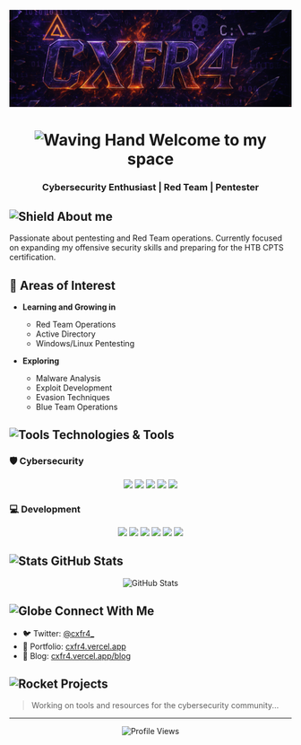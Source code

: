 <p align="center">
  <img src="content/banner.png" alt="Banner Profile">
</p>

<h1 align="center">
  <img src="https://raw.githubusercontent.com/Tarikul-Islam-Anik/Animated-Fluent-Emojis/master/Emojis/Hand%20gestures/Waving%20Hand.png" alt="Waving Hand" width="35" height="35" /> 
  Welcome to my space
</h1>
<h3 align="center">Cybersecurity Enthusiast | Red Team | Pentester</h3>

## <img src="https://raw.githubusercontent.com/Tarikul-Islam-Anik/Animated-Fluent-Emojis/master/Emojis/Objects/Shield.png" alt="Shield" width="25" height="25" /> About me

Passionate about pentesting and Red Team operations. Currently focused on expanding my offensive security skills and preparing for the HTB CPTS certification.

## 🎯 Areas of Interest

- **Learning and Growing in**
  - Red Team Operations
  - Active Directory
  - Windows/Linux Pentesting
  
- **Exploring**
  - Malware Analysis
  - Exploit Development
  - Evasion Techniques
  - Blue Team Operations

## <img src="https://raw.githubusercontent.com/Tarikul-Islam-Anik/Animated-Fluent-Emojis/master/Emojis/Objects/Hammer%20and%20Wrench.png" alt="Tools" width="25" height="25" /> Technologies & Tools

### 🛡️ Cybersecurity
<p align="center">
  <img src="https://img.shields.io/badge/-Kali%20Linux-557C94?style=for-the-badge&logo=kali-linux&logoColor=white"/>
  <img src="https://img.shields.io/badge/-Burp%20Suite-FF6633?style=for-the-badge&logo=burp-suite&logoColor=white"/>
  <img src="https://img.shields.io/badge/-HackTheBox-9FEF00?style=for-the-badge&logo=hackthebox&logoColor=white"/>
  <img src="https://img.shields.io/badge/-Metasploit-E34F26?style=for-the-badge&logo=metasploit&logoColor=white"/>
  <img src="https://img.shields.io/badge/-Nmap-0E83CD?style=for-the-badge&logo=nmap&logoColor=white"/>
</p>

### 💻 Development
<p align="center">
  <img src="https://img.shields.io/badge/-Python-3776AB?style=for-the-badge&logo=python&logoColor=white"/>
  <img src="https://img.shields.io/badge/-Astro-FF5D01?style=for-the-badge&logo=astro&logoColor=white"/>
  <img src="https://img.shields.io/badge/-Next.js-000000?style=for-the-badge&logo=next.js&logoColor=white"/>
  <img src="https://img.shields.io/badge/-Go-00ADD8?style=for-the-badge&logo=go&logoColor=white"/>
  <img src="https://img.shields.io/badge/-Rust-000000?style=for-the-badge&logo=rust&logoColor=white"/>
  <img src="https://img.shields.io/badge/-C++-00599C?style=for-the-badge&logo=c%2B%2B&logoColor=white"/>
</p>

## <img src="https://raw.githubusercontent.com/Tarikul-Islam-Anik/Animated-Fluent-Emojis/master/Emojis/Objects/Bar%20Chart.png" alt="Stats" width="25" height="25" /> GitHub Stats

<p align="center">
  <img src="https://github-readme-stats.vercel.app/api?username=cxfr4x0&show_icons=true&theme=dark" alt="GitHub Stats"/>
</p>

## <img src="https://raw.githubusercontent.com/Tarikul-Islam-Anik/Animated-Fluent-Emojis/master/Emojis/Objects/Globe%20with%20Meridians.png" alt="Globe" width="25" height="25" /> Connect With Me

- 🐦 Twitter: [@cxfr4_](https://twitter.com/cxfr4_)
- 💼 Portfolio: [cxfr4.vercel.app](https://cxfr4.vercel.app)
- 📝 Blog: [cxfr4.vercel.app/blog](https://cxfr4.vercel.app/blog)

## <img src="https://raw.githubusercontent.com/Tarikul-Islam-Anik/Animated-Fluent-Emojis/master/Emojis/Objects/Rocket.png" alt="Rocket" width="25" height="25" /> Projects

> Working on tools and resources for the cybersecurity community...

---

<p align="center">
  <img src="https://custom-icon-badges.demolab.com/badge/dynamic/json?logo=graph&logoColor=fff&color=blue&label=Views&query=%24.value&url=https://api.countapi.xyz/hit/cxfr4x0/visits" alt="Profile Views"/>
</p>